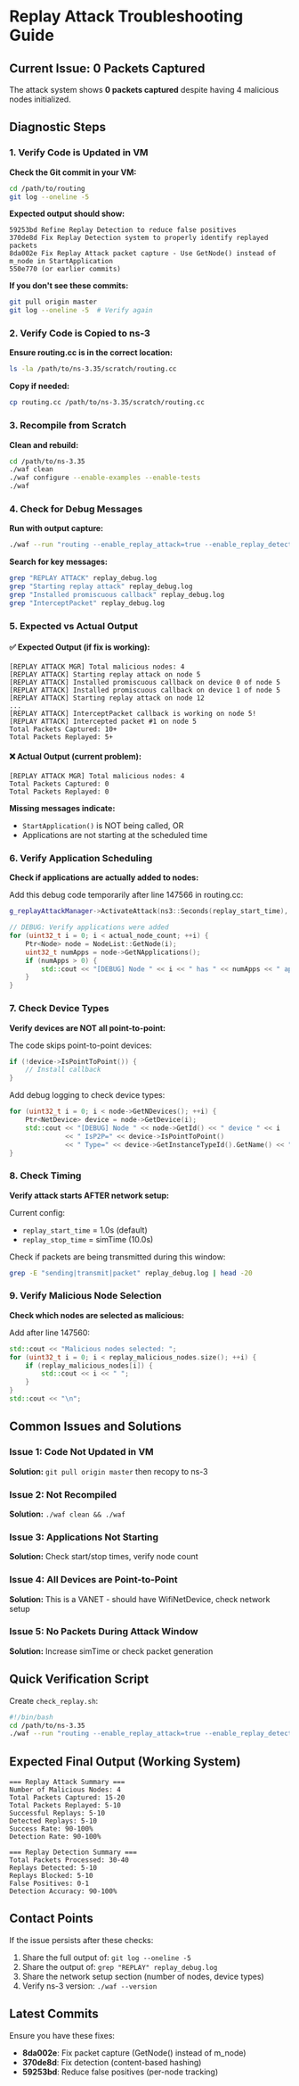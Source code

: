 # Replay Attack Troubleshooting Guide

## Current Issue: 0 Packets Captured

The attack system shows **0 packets captured** despite having 4 malicious nodes initialized.

## Diagnostic Steps

### 1. Verify Code is Updated in VM

**Check the Git commit in your VM:**
```bash
cd /path/to/routing
git log --oneline -5
```

**Expected output should show:**
```
59253bd Refine Replay Detection to reduce false positives
370de8d Fix Replay Detection system to properly identify replayed packets
8da002e Fix Replay Attack packet capture - Use GetNode() instead of m_node in StartApplication
550e770 (or earlier commits)
```

**If you don't see these commits:**
```bash
git pull origin master
git log --oneline -5  # Verify again
```

### 2. Verify Code is Copied to ns-3

**Ensure routing.cc is in the correct location:**
```bash
ls -la /path/to/ns-3.35/scratch/routing.cc
```

**Copy if needed:**
```bash
cp routing.cc /path/to/ns-3.35/scratch/routing.cc
```

### 3. Recompile from Scratch

**Clean and rebuild:**
```bash
cd /path/to/ns-3.35
./waf clean
./waf configure --enable-examples --enable-tests
./waf
```

### 4. Check for Debug Messages

**Run with output capture:**
```bash
./waf --run "routing --enable_replay_attack=true --enable_replay_detection=true --simTime=10" 2>&1 | tee replay_debug.log
```

**Search for key messages:**
```bash
grep "REPLAY ATTACK" replay_debug.log
grep "Starting replay attack" replay_debug.log
grep "Installed promiscuous callback" replay_debug.log
grep "InterceptPacket" replay_debug.log
```

### 5. Expected vs Actual Output

#### ✅ Expected Output (if fix is working):
```
[REPLAY ATTACK MGR] Total malicious nodes: 4
[REPLAY ATTACK] Starting replay attack on node 5
[REPLAY ATTACK] Installed promiscuous callback on device 0 of node 5
[REPLAY ATTACK] Installed promiscuous callback on device 1 of node 5
[REPLAY ATTACK] Starting replay attack on node 12
...
[REPLAY ATTACK] InterceptPacket callback is working on node 5!
[REPLAY ATTACK] Intercepted packet #1 on node 5
Total Packets Captured: 10+
Total Packets Replayed: 5+
```

#### ❌ Actual Output (current problem):
```
[REPLAY ATTACK MGR] Total malicious nodes: 4
Total Packets Captured: 0
Total Packets Replayed: 0
```

**Missing messages indicate:**
- `StartApplication()` is NOT being called, OR
- Applications are not starting at the scheduled time

### 6. Verify Application Scheduling

**Check if applications are actually added to nodes:**

Add this debug code temporarily after line 147566 in routing.cc:

```cpp
g_replayAttackManager->ActivateAttack(ns3::Seconds(replay_start_time), ns3::Seconds(replayStopTime));

// DEBUG: Verify applications were added
for (uint32_t i = 0; i < actual_node_count; ++i) {
    Ptr<Node> node = NodeList::GetNode(i);
    uint32_t numApps = node->GetNApplications();
    if (numApps > 0) {
        std::cout << "[DEBUG] Node " << i << " has " << numApps << " applications\n";
    }
}
```

### 7. Check Device Types

**Verify devices are NOT all point-to-point:**

The code skips point-to-point devices:
```cpp
if (!device->IsPointToPoint()) {
    // Install callback
}
```

Add debug logging to check device types:
```cpp
for (uint32_t i = 0; i < node->GetNDevices(); ++i) {
    Ptr<NetDevice> device = node->GetDevice(i);
    std::cout << "[DEBUG] Node " << node->GetId() << " device " << i 
              << " IsP2P=" << device->IsPointToPoint() 
              << " Type=" << device->GetInstanceTypeId().GetName() << "\n";
}
```

### 8. Check Timing

**Verify attack starts AFTER network setup:**

Current config:
- `replay_start_time` = 1.0s (default)
- `replay_stop_time` = simTime (10.0s)

Check if packets are being transmitted during this window:
```bash
grep -E "sending|transmit|packet" replay_debug.log | head -20
```

### 9. Verify Malicious Node Selection

**Check which nodes are selected as malicious:**

Add after line 147560:
```cpp
std::cout << "Malicious nodes selected: ";
for (uint32_t i = 0; i < replay_malicious_nodes.size(); ++i) {
    if (replay_malicious_nodes[i]) {
        std::cout << i << " ";
    }
}
std::cout << "\n";
```

## Common Issues and Solutions

### Issue 1: Code Not Updated in VM
**Solution:** `git pull origin master` then recopy to ns-3

### Issue 2: Not Recompiled
**Solution:** `./waf clean && ./waf`

### Issue 3: Applications Not Starting
**Solution:** Check start/stop times, verify node count

### Issue 4: All Devices are Point-to-Point
**Solution:** This is a VANET - should have WifiNetDevice, check network setup

### Issue 5: No Packets During Attack Window
**Solution:** Increase simTime or check packet generation

## Quick Verification Script

Create `check_replay.sh`:
```bash
#!/bin/bash
cd /path/to/ns-3.35
./waf --run "routing --enable_replay_attack=true --enable_replay_detection=true --simTime=10" 2>&1 | grep -E "REPLAY|Captured|Replayed"
```

## Expected Final Output (Working System)

```
=== Replay Attack Summary ===
Number of Malicious Nodes: 4
Total Packets Captured: 15-20
Total Packets Replayed: 5-10
Successful Replays: 5-10
Detected Replays: 5-10
Success Rate: 90-100%
Detection Rate: 90-100%

=== Replay Detection Summary ===
Total Packets Processed: 30-40
Replays Detected: 5-10
Replays Blocked: 5-10
False Positives: 0-1
Detection Accuracy: 90-100%
```

## Contact Points

If the issue persists after these checks:
1. Share the full output of: `git log --oneline -5`
2. Share the output of: `grep "REPLAY" replay_debug.log`
3. Share the network setup section (number of nodes, device types)
4. Verify ns-3 version: `./waf --version`

## Latest Commits

Ensure you have these fixes:
- **8da002e**: Fix packet capture (GetNode() instead of m_node)
- **370de8d**: Fix detection (content-based hashing)
- **59253bd**: Reduce false positives (per-node tracking)
